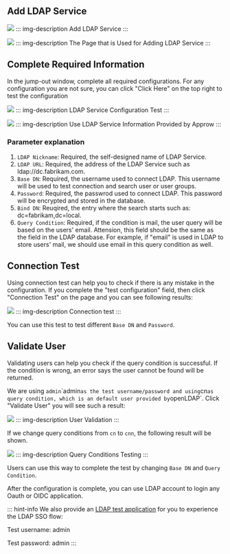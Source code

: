 <IntegrationDetailCard :title="`Setup LDAP Server configuration in ${$localeConfig.brandName}`">

## Add LDAP Service

![](https://cdn.authing.cn/blog/20201107163714.png)
::: img-description
Add LDAP Service
:::

![](https://cdn.authing.cn/blog/20201107163722.png)
::: img-description
The Page that is Used for Adding LDAP Service
:::

## Complete Required Information

In the jump-out window, complete all required configurations. For any configuration you are not sure, you can click "Click Here" on the top right to test the configuration

![](https://cdn.authing.cn/blog/20201107163734.png)
::: img-description
LDAP Service Configuration Test
:::

![](https://cdn.authing.cn/blog/20201107163752.png)
::: img-description
Use LDAP Service Information Provided by Approw
:::

### Parameter explanation <a id="&#x53C2;&#x6570;&#x89E3;&#x91CA;"></a>

1. `LDAP Nickname`: Required, the self-designed name of LDAP Service.
2. `LDAP URL`: Required, the address of the LDAP Service such as ldap://dc.fabrikam.com.
3. `Base DN`: Required, the username used to connect LDAP. This username will be used to test connection and search user or user groups.
4. `Password`: Required, the passwrod used to connect LDAP. This password will be encrypted and stored in the database.
5. `Bind DN`: Reuqired, the entry where the search starts such as: dc=fabrikam,dc=local.
6. `Query Condition`: Required, if the condition is mail, the user query will be based on the users' email. Attension, this field should be the same as the field in the LDAP database. For example, if "email" is used in LDAP to store users' mail, we should use email in this query condition as well. 

## Connection Test

Using connection test can help you to check if there is any mistake in the configuration. If you complete the "test configuration" field, then click "Connection Test" on the page and you can see following results:

![](https://cdn.authing.cn/blog/20201107165043.png)
::: img-description
Connection test
:::

You can use this test to test different `Base DN` and `Password`.

## Validate User

Validating users can help you check if the query condition is successful. If the condition is wrong, an error says the user cannot be found will be returned. 

We are using `admin`\`admin` as the test username/password and using `cn` as query condition, which is an default user provided by `openLDAP`. Click "Validate User" you will see such a result: 

![](https://cdn.authing.cn/blog/20201107163802.png)
::: img-description
User Validation
:::

If we change query conditions from `cn` to `cnn`, the following result will be shown.

![](https://cdn.authing.cn/blog/20201107163810.png)
::: img-description
Query Conditions Testing
:::

Users can use this way to complete the test by changing `Base DN` and `Query Condition`.

After the configuration is complete, you can use LDAP account to login any Oauth or OIDC application.

::: hint-info
We also provide an [LDAP test application](https://ldap-test.approw.com) for you to experience the LDAP SSO flow:

Test username: admin

Test password: admin
:::


</IntegrationDetailCard>
